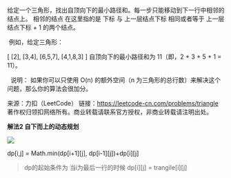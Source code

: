 给定一个三角形，找出自顶向下的最小路径和。每一步只能移动到下一行中相邻的结点上。
相邻的结点 在这里指的是 下标 与 上一层结点下标 相同或者等于 上一层结点下标 + 1 的两个结点。

 例如，给定三角形：

[
     [2],
    [3,4],
   [6,5,7],
  [4,1,8,3]
]
自顶向下的最小路径和为 11（即，2 + 3 + 5 + 1 = 11）。

 
说明：
如果你可以只使用 O(n) 的额外空间（n 为三角形的总行数）来解决这个问题，那么你的算法会很加分。

来源：力扣（LeetCode）
链接：https://leetcode-cn.com/problems/triangle
著作权归领扣网络所有。商业转载请联系官方授权，非商业转载请注明出处。

**解法2 自下而上的动态规划**

![](https://pic.leetcode-cn.com/2c80c2bc9cac51261414a86eb49427528041383d2e32ae58782cb81cfbdcc54d-%E6%88%AA%E5%B1%8F2019-11-14%E4%B8%8A%E5%8D%8810.34.25.png)


dp[i,j] = Math.min(dp[i+1][j], dp[i-1][j])+dp[i][j]

> dp的起始条件为 当i为最后一行的时候  dp[i][j] = trangile[i][j]